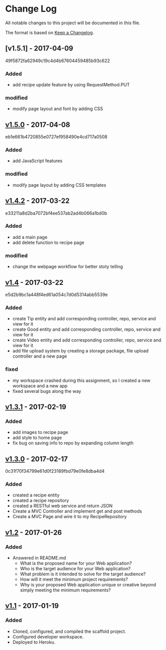 # Change Log
All notable changes to this project will be documented in this file.

The format is based on [Keep a Changelog](http://keepachangelog.com/).

## [v1.5.1] - 2017-04-09
49f5872fa62949c19c4d4b67604459485b93c622
### Added
- add recipe update feature by using RequestMethod.PUT
### modified
- modify page layout and font by adding CSS

## [v1.5.0] - 2017-04-08
eb1e661b4720855e0727ef958490e4cd717a0508
### Added
- add JavaScript features
### modified
- modify page layout by adding CSS templates

## [v1.4.2] - 2017-03-22
e33211a8d2ba7072bf4ee537ab2ad4b066a1bd0b
### Added
- add a main page
- add delete function to recipe page
### modified
- change the webpage workflow for better stoty telling

## [v1.4] - 2017-03-22
e5d2b9bc1a448f4ed61a054c7d0d5314abb5539e
### Added
- create Tip entity and add corresponding controller, repo, service and view for it
- create Good entity and add corresponding controller, repo, service and view for it
- create Video entity and add corresponding controller, repo, service and view for it
- add file upload system by creating a storage package, file upload controller and a new page
### fixed
- my workspace crashed during this assignment, so I created a new workspace and a new app
- fixed several bugs along the way

## [v1.3.1] - 2017-02-19
### Added
- add images to recipe page
- add style to home page
- fix bug on saving info to repo by expanding column length


## [v1.3.0] - 2017-02-17
0c31f70f34799e61d0f23189fbd79e0fe8dba4d4
### Added
- created a recipe entity
- created a recipe repository
- created a RESTful web service and return JSON
- Create a MVC Controller and implement get and post methods
- Create a MVC Page and wire it to my RecipeRepository


## [v1.2] - 2017-01-26
### Added
- Answered in README.md
    - What is the proposed name for your Web application?
    - Who is the target audience for your Web application?
    - What problem is it intended to solve for the target audience?
    - How will it meet the minimum project requirements?
    - Why is your proposed Web application unique or creative beyond simply meeting the minimum requirements?


## [v1.1] - 2017-01-19
### Added
- Cloned, configured, and compiled the scaffold project.
- Configured developer workspace.
- Deployed to Heroku.

[v1.5.0]: https://github.com/infsci2560sp17/full-stack-web-XinyiShu/compare/v1.4.2...v1.5.0
[v1.4.2]: https://github.com/infsci2560sp17/full-stack-web-XinyiShu/compare/v1.4...v1.4.2
[v1.4]: https://github.com/infsci2560sp17/full-stack-web-XinyiShu/compare/v1.3.1...v1.4
[v1.3.1]: https://github.com/infsci2560sp17/full-stack-web-XinyiShu/compare/v1.3.0...v1.3.1
[v1.3.0]: https://github.com/infsci2560sp17/full-stack-web-XinyiShu/compare/v1.2...v1.3.0
[v1.2]: https://github.com/infsci2560sp17/full-stack-web-XinyiShu/compare/v1.1...v1.2
[v1.1]: https://github.com/infsci2560sp17/full-stack-web-XinyiShu/compare/...v1.1
